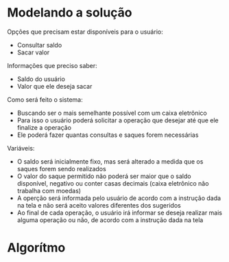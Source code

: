 # Modelando a solução

Opções que precisam estar disponíveis para o usuário:

- Consultar saldo
- Sacar valor

Informações que preciso saber:

- Saldo do usuário
- Valor que ele deseja sacar

Como será feito o sistema:

- Buscando ser o mais semelhante possível com um caixa eletrônico
- Para isso o usuário poderá solicitar a operação que desejar até que ele finalize a operação
- Ele poderá fazer quantas consultas e saques forem necessárias

Variáveis:

- O saldo será inicialmente fixo, mas será alterado a medida que os saques forem sendo realizados
- O valor do saque permitido não poderá ser maior que o saldo disponível, negativo ou conter casas decimais (caixa eletrônico não trabalha com moedas)
- A operção será informada pelo usuário de acordo com a instrução dada na tela e não será aceito valores diferentes dos sugeridos
- Ao final de cada operação, o usuário irá informar se deseja realizar mais alguma operação ou não, de acordo com a instrução dada na tela

# Algorítmo

